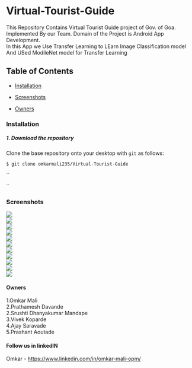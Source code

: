 # Virtual-Tourist-Guide
This Repository Contains Virtual Tourist Guide project of Gov. of Goa. Implemented By our Team. Domain of the Project is Android App Development.<br>In this App we Use Transfer Learning to LEarn Image Classification model<br>
And USed ModileNet model for Transfer Learning<br>
## Table of Contents
* [Installation](#installation)

* [Screenshots](#Screenshots)
* [Owners](#Owners)

### Installation
##### 1. Download the repository

Clone the base repository onto your desktop with `git` as follows:
```console
$ git clone omkarmali235/Virtual-Tourist-Guide
```

``

``


### Screenshots
![](/home.png)<br>
![](/login.png)<br>
![](/info.png)<br>
![](/activities.png)<br>
![](/snap.png)<br>
![](/snapinfo.png)<br>
![](/services.png)<br>
![](/serviceinfo.png)<br>
![](/searchbylabel.png)<br>
![](/rating.png)<br>
![](/profile.png)<br>


#### Owners
 1.Omkar Mali<br>
 2.Prathamesh Davande<br>
 2.Srushti Dhanyakumar Mandape <br>
 3.Vivek Koparde<br>
 4.Ajay Saravade<br>
 5.Prashant Aoutade<br>

#### Follow us in linkedIN
 Omkar - https://www.linkedin.com/in/omkar-mali-opm/

